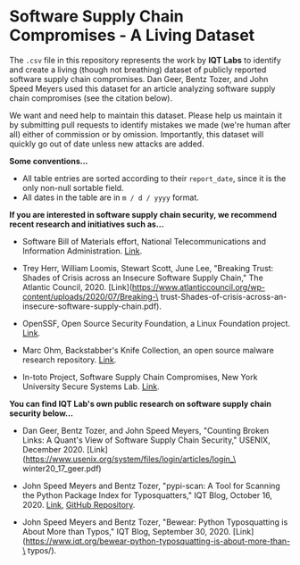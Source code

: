 # Software Supply Chain Compromises - A Living Dataset

The `.csv` file in this repository represents the work by **IQT Labs** to identify
and create a living (though not breathing) dataset of publicly reported software
supply chain compromises.
Dan Geer, Bentz Tozer, and John Speed Meyers used this dataset for an article
analyzing software supply chain compromises (see the citation below).

We want and need help to maintain this dataset. Please help us maintain it by
submitting pull requests to identify mistakes we made (we're human after all)
either of commission or by omission. Importantly, this dataset will quickly go
out of date unless new attacks are added.

**Some conventions...**

- All table entries are sorted according to their `report_date`, since it is the only non-null sortable field.
- All dates in the table are in `m / d / yyyy` format.

**If you are interested in software supply chain security, we recommend recent
research and initiatives such as...**

- Software Bill of Materials effort, National Telecommunications and
  Information Administration.
  [Link](https://www.ntia.gov/SBOM).

- Trey Herr, William Loomis, Stewart Scott, June Lee, "Breaking Trust: Shades of
  Crisis across an Insecure Software Supply Chain," The Atlantic Council, 2020.
  [Link](https://www.atlanticcouncil.org/wp-content/uploads/2020/07/Breaking-\
  trust-Shades-of-crisis-across-an-insecure-software-supply-chain.pdf).

- OpenSSF, Open Source Security Foundation, a Linux Foundation project.
  [Link](https://openssf.org/).

- Marc Ohm, Backstabber's Knife Collection, an open source malware research
  repository.
  [Link](https://dasfreak.github.io/Backstabbers-Knife-Collection/).

- In-toto Project, Software Supply Chain Compromises, New York University Secure
  Systems Lab.
  [Link](https://github.com/in-toto/supply-chain-compromises).


**You can find IQT Lab's own public research on software supply chain security
below...**

- Dan Geer, Bentz Tozer, and John Speed Meyers, "Counting Broken Links: A
  Quant's View of Software Supply Chain Security," USENIX, December 2020.
  [Link](https://www.usenix.org/system/files/login/articles/login_\
  winter20_17_geer.pdf)

- John Speed Meyers and Bentz Tozer, "pypi-scan: A Tool for Scanning the Python
  Package Index for Typosquatters," IQT Blog, October 16, 2020.
  [Link](https://www.iqt.org/pypi-scan/),
  [GitHub Repository](https://github.com/IQTLabs/pypi-scan).

- John Speed Meyers and Bentz Tozer, "Bewear: Python Typosquatting is About More
  than Typos," IQT Blog, September 30, 2020.
  [Link](https://www.iqt.org/bewear-python-typosquatting-is-about-more-than-\
  typos/).

